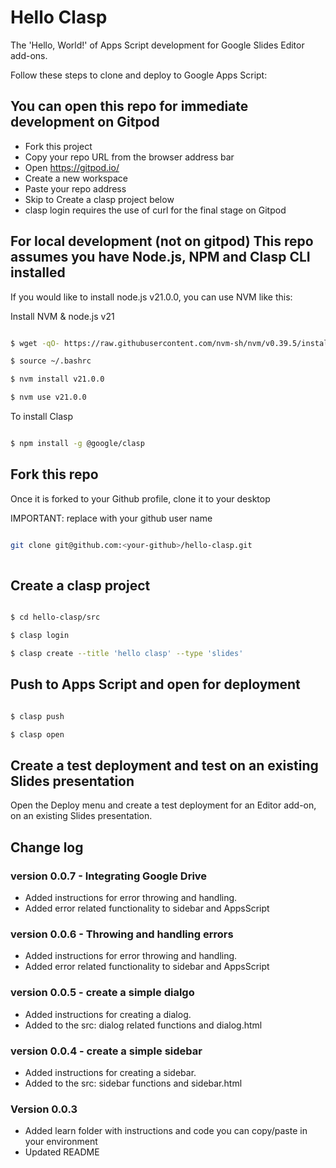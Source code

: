 # Hello Clasp

The 'Hello, World!' of Apps Script development for Google Slides Editor add-ons.

Follow these steps to clone and deploy to Google Apps Script:


## You can open this repo for immediate development on Gitpod

* Fork this project
* Copy your repo URL from the browser address bar
* Open https://gitpod.io/
* Create a new workspace
* Paste your repo address
* Skip to Create a clasp project below
* clasp login requires the use of curl for the final stage on Gitpod

## For local development (not on gitpod) This repo assumes you have Node.js, NPM and Clasp CLI installed

If you would like to install node.js v21.0.0, you can use NVM like this:

Install NVM & node.js v21
```bash

$ wget -qO- https://raw.githubusercontent.com/nvm-sh/nvm/v0.39.5/install.sh | bash

$ source ~/.bashrc 

$ nvm install v21.0.0

$ nvm use v21.0.0

```



To install Clasp
```bash

$ npm install -g @google/clasp

```

## Fork this repo

Once it is forked to your Github profile, clone it to your desktop 

IMPORTANT: replace <your-github> with your github user name

```bash

git clone git@github.com:<your-github>/hello-clasp.git
    
```

## Create a clasp project

```bash

$ cd hello-clasp/src

$ clasp login

$ clasp create --title 'hello clasp' --type 'slides'

```

## Push to Apps Script and open for deployment

```bash

$ clasp push

$ clasp open

```

## Create a test deployment and test on an existing Slides presentation

Open the Deploy menu and create a test deployment for an Editor add-on, on an existing Slides presentation.


## Change log

### version 0.0.7 - Integrating Google Drive

* Added instructions for error throwing and handling. 
* Added error related functionality to sidebar and AppsScript



### version 0.0.6 - Throwing and handling errors

* Added instructions for error throwing and handling. 
* Added error related functionality to sidebar and AppsScript


### version 0.0.5 - create a simple dialgo

* Added instructions for creating a dialog. 
* Added to the src: dialog related functions and dialog.html


### version 0.0.4 - create a simple sidebar

* Added instructions for creating a sidebar. 
* Added to the src: sidebar functions and sidebar.html

### Version 0.0.3

* Added learn folder with instructions and code you can copy/paste in your environment
* Updated README